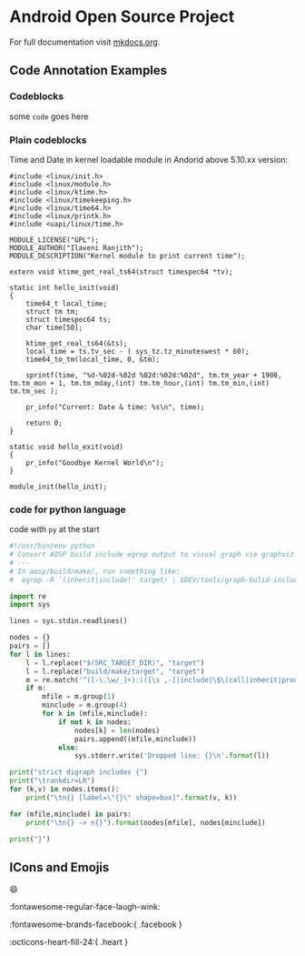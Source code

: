 # Android Open Source Project

For full documentation visit [mkdocs.org](https://www.mkdocs.org).

## Code Annotation Examples

### Codeblocks

some `code` goes here

### Plain codeblocks

Time and Date in kernel loadable module in Andorid above 5.10.xx version:

```
#include <linux/init.h>
#include <linux/module.h>
#include <linux/ktime.h>
#include <linux/timekeeping.h>
#include <linux/time64.h>
#include <linux/printk.h>
#include <uapi/linux/time.h>

MODULE_LICENSE("GPL");
MODULE_AUTHOR("Ilaveni Ranjith");
MODULE_DESCRIPTION("Kernel module to print current time");

extern void ktime_get_real_ts64(struct timespec64 *tv);

static int hello_init(void)
{	
	time64_t local_time;
	struct tm tm;
	struct timespec64 ts;
	char time[50];
	
	ktime_get_real_ts64(&ts);
	local_time = ts.tv_sec - ( sys_tz.tz_minuteswest * 60);
	time64_to_tm(local_time, 0, &tm);
	
	sprintf(time, "%d-%02d-%02d %02d:%02d:%02d", tm.tm_year + 1900, tm.tm_mon + 1, tm.tm_mday,(int) tm.tm_hour,(int) tm.tm_min,(int) tm.tm_sec );
	
	pr_info("Current: Date & time: %s\n", time);
	
	return 0;
}

static void hello_exit(void)
{
    pr_info("Goodbye Kernel World\n");
}

module_init(hello_init);

```


### code for python language

code with `py` at the start

```py title="graph.py" linenums="1" hl_lines="2 3"
#!/usr/bin/env python
# Convert AOSP build include egrep output to visual graph via graphviz
# ---
# In aosp/build/make/, run something like:
#  egrep -R '(inherit|include)' target/ | $DEV/tools/graph-bulid-includes.py | dot -Tpng > build-includes.png

import re
import sys

lines = sys.stdin.readlines()

nodes = {}
pairs = []
for l in lines:
    l = l.replace("$(SRC_TARGET_DIR)", "target")
    l = l.replace("build/make/target", "target")
    m = re.match('^([-\.\w/_]+):(([\s ,-]|include|\$\(call|inherit|product|if|exists))*([-\.\w/_]+\.mk)\)?', l)
    if m:
        mfile = m.group(1)
        minclude = m.group(4)
        for k in (mfile,minclude):
            if not k in nodes:
                nodes[k] = len(nodes)
                pairs.append((mfile,minclude))
            else:
                sys.stderr.write('Dropped line: {}\n'.format(l))

print("strict digraph includes {")
print("\trankdir=LR")
for (k,v) in nodes.items():
    print("\tn{} [label=\"{}\" shape=box]".format(v, k))

for (mfile,minclude) in pairs:
    print("\tn{} -> n{}").format(nodes[mfile], nodes[minclude])

print("}")
```

## ICons and Emojis

:smile:

:fontawesome-regular-face-laugh-wink:

:fontawesome-brands-facebook:{ .facebook }

:octicons-heart-fill-24:{ .heart }
